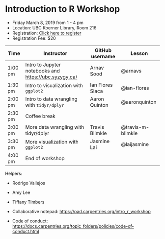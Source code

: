 # Introduction to R Workshop

- Friday March 8, 2019 from 1 - 4 pm </br>
- Location: UBC Koerner Library, Room 216 </br>
- Registration: [Click here to register](https://www.eventbrite.ca/e/introduction-to-r-workshop-tickets-56524324777?utm-medium=discovery&utm-campaign=social&utm-content=attendeeshare&aff=escb&utm-source=cp&utm-term=listing)
- Registration Fee: $20


| Time | Instructor | GitHub username  | Lesson  |
|-----------|------------|---------|--------|
| 1:00 pm | Intro to Jupyter notebooks and https://ubc.syzygy.ca/ |Arnav Sood | @arnavs  |
| 1:30 pm | Intro to visualization with `ggplot2`|  Ian Flores Siaca | @ian-flores  | 
| 2:00 pm  | Intro to data wrangling with `tidyr/dplyr `| Aaron Quinton | @aaronquinton  | 
| 2:30 pm | Coffee break |  |  |
| 3:00 pm | More data wrangling with tidyr/dplyr |Travis Blimkie | @travis-m-blimkie  | 
| 3:30 pm |  More visualization with `ggplot2` | Jasmine Lai | @laijasmine |
| 4:00 pm |  End of workshop | |  |


Helpers:
- Rodrigo Vallejos
- Amy Lee
- Tiffany Timbers

- Collaborative notepad: https://pad.carpentries.org/intro_r_workshop
- Code of conduct: https://docs.carpentries.org/topic_folders/policies/code-of-conduct.html
